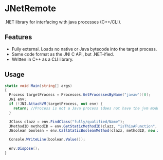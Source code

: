 # JNetRemote
.NET library for interfacing with java processes (C++/CLI). 

## Features
 - Fully external. Loads no native or Java bytecode into the target process.
 - Same code format as the JNI C API, but .NET-ified.
 - Written in C++ as a CLI library.

## Usage

```c#
static void Main(string[] args) 
{
  Process targetProcess = Processes.GetProcessesByName("javaw")[0];
  JNI env;
  if (!JNI.AttachVM(targetProcess, out env) { 
    return; //Process is not a Java process (does not have the jvm module loaded).
  }

  JClass clazz = env.FindClass("fully/qualified/Name");
  JMethodID methodID = env.GetStaticMethodID(clazz, "isThisAFunction", "(IZ)Z"); 
  JBoolean boolean = env.CallStaticBooleanMethod(clazz, methodID, new JInt(54), new JBoolean(true));

  Console.WriteLine(boolean.Value());
  
  env.Dispose();
}
```
